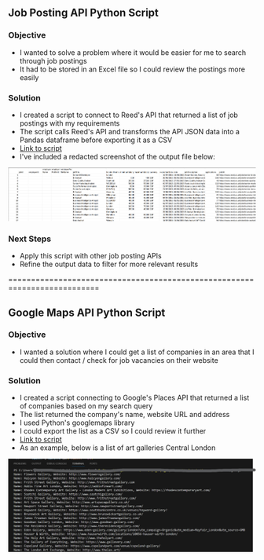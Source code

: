 ## Job Posting API Python Script

### Objective

- I wanted to solve a problem where it would be easier for me to search through job postings
- It had to be stored in an Excel file so I could review the postings more easily

### Solution

- I created a script to connect to Reed's API that returned a list of job postings with my requirements
- The script calls Reed's API and transforms the API JSON data into a Pandas dataframe before exporting it as a CSV
- [Link to script](/api_scripts/reed_api_script.py)
- I've included a redacted screenshot of the output file below:

![sample_data](/img/reed_api_screenshot.png)

### Next Steps

- Apply this script with other job posting APIs
- Refine the output data to filter for more relevant results

==========================================================================

## Google Maps API Python Script

### Objective

- I wanted a solution where I could get a list of companies in an area that I could then contact / check for job vacancies on their website

### Solution

- I created a script connecting to Google's Places API that returned a list of companies based on my search query
- The list returned the company's name, website URL and address
- I used Python's googlemaps library
- I could export the list as a CSV so I could review it further
- [Link to script](api_scripts/maps_api_script.py)
- As an example, below is a list of art galleries Central London

![sample_data](/img/gallery_maps_api_screenshot.png)

